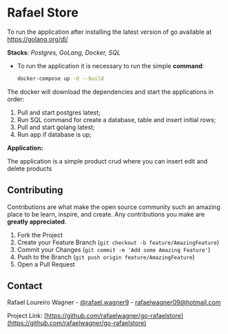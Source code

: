 # Rafael Store
To run the application after installing the latest version of go available at https://golang.org/dl/

**Stacks**: *Postgres, GoLang, Docker, SQL*

* To run the application it is necessary to run the simple **command**: 
  ```sh
  docker-compose up -d --build
  ```

The docker will download the dependencies and start the applications in order:
1. Pull and start postgres latest;
2. Run SQL command for create a database, table and insert initial rows;
3. Pull and start golang latest;
4. Run app if database is up;

**Application:**

The application is a simple product crud where you can insert edit and delete products 

<!-- CONTRIBUTING -->
## Contributing

Contributions are what make the open source community such an amazing place to be learn, inspire, and create. Any contributions you make are **greatly appreciated**.

1. Fork the Project
2. Create your Feature Branch (`git checkout -b feature/AmazingFeature`)
3. Commit your Changes (`git commit -m 'Add some Amazing Feature'`)
4. Push to the Branch (`git push origin feature/AmazingFeature`)
5. Open a Pull Request

<!-- CONTACT -->
## Contact

Rafael Loureiro Wagner - [@rafael.wagner9](https://www.linkedin.com/in/rafael-loureiro-wagner/) - rafaelwagner09@hotmail.com

Project Link: [https://github.com/rafaelwagner/go-rafaelstore](https://github.com/rafaelwagner/go-rafaelstore)
